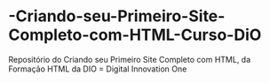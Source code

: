 # -Criando-seu-Primeiro-Site-Completo-com-HTML-Curso-DiO
Repositório do  Criando seu Primeiro Site Completo com HTML, da Formação HTML da DIO = Digital Innovation One
